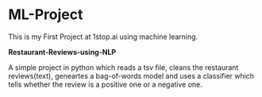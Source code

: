# ML-Project
This is my First  Project at 1stop.ai using machine learning.

**Restaurant-Reviews-using-NLP**

A simple project in python which reads a tsv file, cleans the restaurant reviews(text), geneartes a bag-of-words model and uses a classifier which tells whether the review is a positive one or a negative one. 
